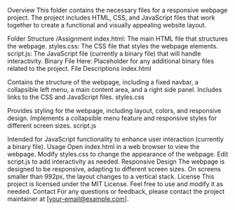 Overview
This folder contains the necessary files for a responsive webpage project. The project includes HTML, CSS, and JavaScript files that work together to create a functional and visually appealing website layout.

Folder Structure
/Assignment
index.html: The main HTML file that structures the webpage.
styles.css: The CSS file that styles the webpage elements.
script.js: The JavaScript file (currently a binary file) that will handle interactivity.
Binary File Here: Placeholder for any additional binary files related to the project.
File Descriptions
index.html

Contains the structure of the webpage, including a fixed navbar, a collapsible left menu, a main content area, and a right side panel.
Includes links to the CSS and JavaScript files.
styles.css

Provides styling for the webpage, including layout, colors, and responsive design.
Implements a collapsible menu feature and responsive styles for different screen sizes.
script.js

Intended for JavaScript functionality to enhance user interaction (currently a binary file).
Usage
Open index.html in a web browser to view the webpage.
Modify styles.css to change the appearance of the webpage.
Edit script.js to add interactivity as needed.
Responsive Design
The webpage is designed to be responsive, adapting to different screen sizes.
On screens smaller than 992px, the layout changes to a vertical stack.
License
This project is licensed under the MIT License. Feel free to use and modify it as needed.
Contact
For any questions or feedback, please contact the project maintainer at [your-email@example.com].
